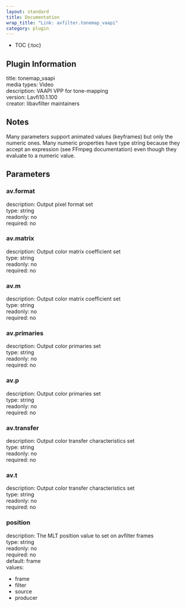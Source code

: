 ```yaml
---
layout: standard
title: Documentation
wrap_title: "Link: avfilter.tonemap_vaapi"
category: plugin
---
```

* TOC
{:toc}

## Plugin Information

title: tonemap_vaapi  
media types:
Video  
description: VAAPI VPP for tone-mapping  
version: Lavfi10.1.100  
creator: libavfilter maintainers  

## Notes

Many parameters support animated values (keyframes) but only the numeric ones. Many numeric properties have type string because they accept an expression (see FFmpeg documentation) even though they evaluate to a numeric value.

## Parameters

### av.format

  
description:
Output pixel format set  
type: string  
readonly: no  
required: no  

### av.matrix

  
description:
Output color matrix coefficient set  
type: string  
readonly: no  
required: no  

### av.m

  
description:
Output color matrix coefficient set  
type: string  
readonly: no  
required: no  

### av.primaries

  
description:
Output color primaries set  
type: string  
readonly: no  
required: no  

### av.p

  
description:
Output color primaries set  
type: string  
readonly: no  
required: no  

### av.transfer

  
description:
Output color transfer characteristics set  
type: string  
readonly: no  
required: no  

### av.t

  
description:
Output color transfer characteristics set  
type: string  
readonly: no  
required: no  

### position

  
description:
The MLT position value to set on avfilter frames  
type: string  
readonly: no  
required: no  
default: frame  
values:  

* frame
* filter
* source
* producer


